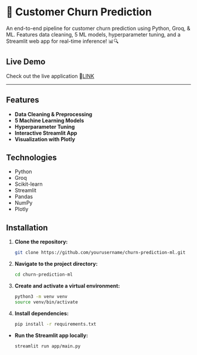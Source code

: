 # 🚀 Customer Churn Prediction

An end-to-end pipeline for customer churn prediction using Python, Groq, & ML. Features data cleaning, 5 ML models, hyperparameter tuning, and a Streamlit web app for real-time inference! 📊🔍

## Live Demo

Check out the live application 🔗<a href="https://userchurnprediction.streamlit.app/" target="_blank">LINK</a>

---


## Features

- **Data Cleaning & Preprocessing**
- **5 Machine Learning Models**
- **Hyperparameter Tuning**
- **Interactive Streamlit App**
- **Visualization with Plotly**

## Technologies

- Python
- Groq
- Scikit-learn
- Streamlit
- Pandas
- NumPy
- Plotly

## Installation

1. **Clone the repository:**
    ```bash
    git clone https://github.com/yourusername/churn-prediction-ml.git
    ```
2. **Navigate to the project directory:**
    ```bash
    cd churn-prediction-ml
    ```
3. **Create and activate a virtual environment:**
    ```bash
    python3 -m venv venv
    source venv/bin/activate
    ```
4. **Install dependencies:**
    ```bash
    pip install -r requirements.txt
    ```

- **Run the Streamlit app locally:**
    ```bash
    streamlit run app/main.py
    ```
